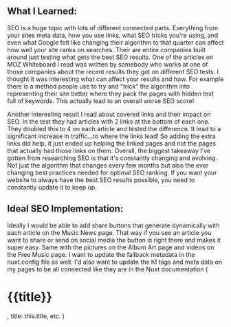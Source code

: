 ## What I Learned:

SEO is a huge topic with lots of different connected parts. Everything from your sites meta data, how you use links, what SEO tricks you're using, and even what Google felt like changing their algorithm to that quarter can affect how well your site ranks on searches. Their are entire companies built around just testing what gets the best SEO results. One of the articles on MOZ Whiteboard I read was written by somebody who works at one of those companies about the recent results they got on different SEO tests. I thought it was interesting what can affect your results and how. For example there is a method people use to try and "trick" the algorithm into representing their site better where they pack the pages with hidden text full of keywords. This actually lead to an overall worse SEO score!

Another interesting result I read about covered links and their impact on SEO. In the test they had articles with 2 links at the bottom of each one. They doubled this to 4 on each article and tested the difference. It lead to a significant increase in traffic...to where the links lead! So adding the extra links did help, it just ended up helping the linked pages and not the pages that actually had those links on them. Overall, the biggest takeaway I've gotten from researching SEO is that it's constantly changing and evolving. Not just the algorithm that changes every few months but also the ever changing best practices needed for optimal SEO ranking. If you want your website to always have the best SEO results possible, you need to constantly update it to keep up.



## Ideal SEO Implementation:

Ideally I would be able to add share buttons that generate dynamically with each article on the Music News page. That way if you see an article you want to share or send on social media the button is right there and makes it super easy. Same with the pictures on the Album Art page and videos on the Free Music page. I want to update the fallback metadata in the nuxt.config file as well. I'd also want to update the h1 tags and meta data on my pages to be all connected like they are in the Nuxt documentation ( <h1>{{title}}</h1>, title: this.title, etc. )